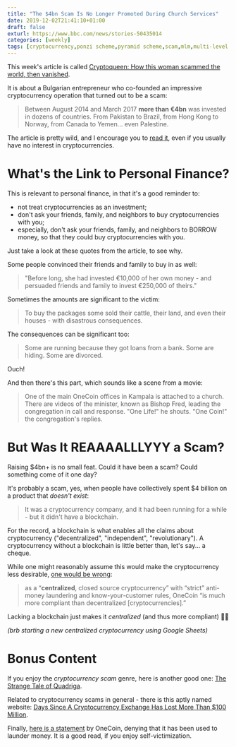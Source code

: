 ```yaml
---
title: "The $4bn Scam Is No Longer Promoted During Church Services"
date: 2019-12-02T21:41:10+01:00
draft: false
exturl: https://www.bbc.com/news/stories-50435014
categories: [weekly]
tags: [cryptocurrency,ponzi scheme,pyramid scheme,scam,mlm,multi-level marketing,onecoin]
---
```


This week's article is called [Cryptoqueen: How this woman scammed the world, then vanished](https://www.bbc.com/news/stories-50435014).

It is about a Bulgarian entrepreneur who co-founded an impressive cryptocurrency operation that turned out to be a scam:

> Between August 2014 and March 2017 **more than €4bn** was invested in dozens of countries. From Pakistan to Brazil, from Hong Kong to Norway, from Canada to Yemen… even Palestine.

The article is pretty wild, and I encourage you to [read it](https://www.bbc.com/news/stories-50435014), even if you usually have no interest in cryptocurrencies.

# What's the Link to Personal Finance?

This is relevant to personal finance, in that it's a good reminder to:

- not treat cryptocurrencies as an investment;
- don't ask your friends, family, and neighbors to buy cryptocurrencies with you;
- especially, don't ask your friends, family, and neighbors to BORROW money, so that they could buy cryptocurrencies with you.

Just take a look at these quotes from the article, to see why.

Some people convinced their friends and family to buy in as well:

> "Before long, she had invested €10,000 of her own money - and persuaded friends and family to invest €250,000 of theirs."

Sometimes the amounts are significant to the victim:

> To buy the packages some sold their cattle, their land, and even their houses - with disastrous consequences.

The consequences can be significant too:

> Some are running because they got loans from a bank. Some are hiding. Some are divorced.

Ouch!

And then there's this part, which sounds like a scene from a movie:

> One of the main OneCoin offices in Kampala is attached to a church. There are videos of the minister, known as Bishop Fred, leading the congregation in call and response. "One Life!" he shouts. "One Coin!" the congregation's replies.

# But Was It REAAAALLLYYY a Scam?

Raising $4bn+ is no small feat. Could it have been a scam? Could something come of it one day?

It's probably a scam, yes, when people have collectively spent $4 billion on a product that *doesn't exist*:

> It was a cryptocurrency company, and it had been running for a while - but it didn't have a blockchain.

For the record, a blockchain is what enables all the claims about cryptocurrency ("decentralized", "independent", "revolutionary"). A cryptocurrency without a blockchain is little better than, let's say... a cheque.

While one might reasonably assume this would make the cryptocurrency less desirable, [one would be wrong](https://www.coindesk.com/onecoin-claims-its-not-a-ponzi-or-pyramid-scheme):

> as a “**centralized**, closed source cryptocurrency” with “strict” anti-money laundering and know-your-customer rules, OneCoin “is much more compliant than decentralized [cryptocurrencies].”

Lacking a blockchain just makes it *centralized* (and thus more compliant) 🤷‍♂️

*(brb starting a new centralized cryptocurrency using Google Sheets)*

# Bonus Content

If you enjoy the *cryptocurrency scam* genre, here is another good one: [The Strange Tale of Quadriga](https://www.vanityfair.com/news/2019/11/the-strange-tale-of-quadriga-gerald-cotten).

Related to cryptocurrency scams in general - there is this aptly named website: [Days Since A Cryptocurrency Exchange Has Lost More Than $100 Million](http://dayssinceacryptocurrencyexchangehaslostmorethan100million.com).

Finally, [here is a statement](https://webcache.googleusercontent.com/search?q=cache:https://www.onelife.eu/en/news/corporate-announcement) by OneCoin, denying that it has been used to launder money. It is a good read, if you enjoy self-victimization.

